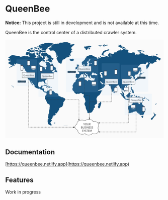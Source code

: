 # QueenBee

**Notice:** This project is still in development and is not available at this time.

QueenBee is the control center of a distributed crawler system.

![](docs/static/images/beefog.jpg)

## Documentation

[https://queenbee.netlify.app](https://queenbee.netlify.app)

## Features

Work in progress
